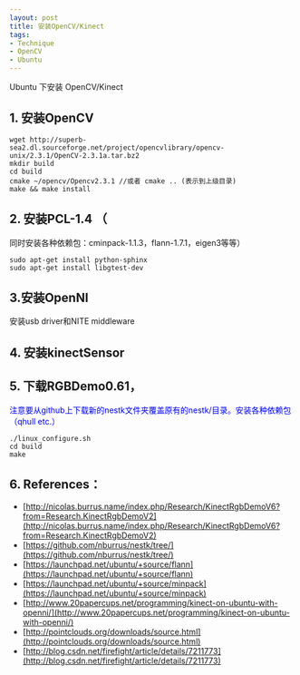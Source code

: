 ```yaml
---
layout: post
title: 安装OpenCV/Kinect
tags:
- Technique
- OpenCV
- Ubuntu
---
```

Ubuntu 下安装 OpenCV/Kinect

## 1. 安装OpenCV
	wget http://superb-sea2.dl.sourceforge.net/project/opencvlibrary/opencv-unix/2.3.1/OpenCV-2.3.1a.tar.bz2  
	mkdir build  
	cd build  
	cmake ~/opencv/Opencv2.3.1 //或者 cmake .. (表示到上级目录)  
	make && make install  


## 2. 安装PCL-1.4 （
同时安装各种依赖包：cminpack-1.1.3，flann-1.7.1，eigen3等等）

	sudo apt-get install python-sphinx     
	sudo apt-get install libgtest-dev



## 3.安装OpenNI 
安装usb driver和NITE middleware
## 4. 安装kinectSensor

## 5. 下载RGBDemo0.61，
<font color="blue"> 注意要从github上下载新的nestk文件夹覆盖原有的nestk/目录。安装各种依赖包（qhull etc.）</font>

	./linux_configure.sh  
	cd build  
	make

## 6. References：

- [http://nicolas.burrus.name/index.php/Research/KinectRgbDemoV6?from=Research.KinectRgbDemoV2](http://nicolas.burrus.name/index.php/Research/KinectRgbDemoV6?from=Research.KinectRgbDemoV2) 
- [https://github.com/nburrus/nestk/tree/](https://github.com/nburrus/nestk/tree/)  
- [https://launchpad.net/ubuntu/+source/flann](https://launchpad.net/ubuntu/+source/flann)  
- [https://launchpad.net/ubuntu/+source/minpack](https://launchpad.net/ubuntu/+source/minpack)  
- [http://www.20papercups.net/programming/kinect-on-ubuntu-with-openni/](http://www.20papercups.net/programming/kinect-on-ubuntu-with-openni/)  
- [http://pointclouds.org/downloads/source.html](http://pointclouds.org/downloads/source.html)  
- [http://blog.csdn.net/firefight/article/details/7211773](http://blog.csdn.net/firefight/article/details/7211773)  
